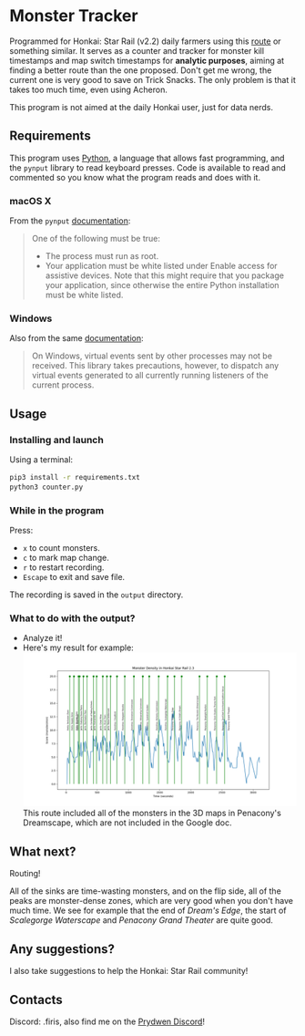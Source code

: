 # Monster Tracker

Programmed for Honkai: Star Rail (v2.2) daily farmers using this [route](https://www.prydwen.gg/star-rail/guides/daily-farming-route) or something similar.
It serves as a counter and tracker for monster kill timestamps and map switch timestamps for **analytic purposes**, aiming at finding a better route than the one proposed. Don't get me wrong, the current one is very good to save on Trick Snacks. The only problem is that it takes too much time, even using Acheron.

This program is not aimed at the daily Honkai user, just for data nerds.

## Requirements
This program uses [Python](https://www.python.org), a language that allows fast programming, and the `pynput` library to read keyboard presses. Code is available to read and commented so you know what the program reads and does with it.

### macOS X
From the `pynput` [documentation](https://pythonhosted.org/pynput/keyboard.html#monitoring-the-keyboard):
> One of the following must be true:
> - The process must run as root.
> - Your application must be white listed under Enable access for assistive devices. Note that this might require that you package your application, since otherwise the entire Python installation must be white listed.

### Windows
Also from the same [documentation](https://pythonhosted.org/pynput/keyboard.html#monitoring-the-keyboard):
> On Windows, virtual events sent by other processes may not be received. This library takes precautions, however, to dispatch any virtual events generated to all currently running listeners of the current process.

## Usage
### Installing and launch
Using a terminal:
```sh
pip3 install -r requirements.txt
python3 counter.py
```

### While in the program
Press:
- `x` to count monsters.
- `c` to mark map change.
- `r` to restart recording.
- `Escape` to exit and save file.

The recording is saved in the `output` directory.

### What to do with the output?
- Analyze it!
- Here's my result for example:
![Monster Density Plot](https://raw.githubusercontent.com/firisthetraveller/monster-tracker/main/images/Figure_2.png)
This route included all of the monsters in the 3D maps in Penacony's Dreamscape, which are not included in the Google doc.

## What next?
Routing!

All of the sinks are time-wasting monsters, and on the flip side, all of the peaks are monster-dense zones, which are very good when you don't have much time.
We see for example that the end of *Dream's Edge*, the start of *Scalegorge Waterscape* and *Penacony Grand Theater* are quite good.

## Any suggestions?
I also take suggestions to help the Honkai: Star Rail community!

## Contacts
Discord: .firis, also find me on the [Prydwen Discord](https://discord.gg/prydwen)!